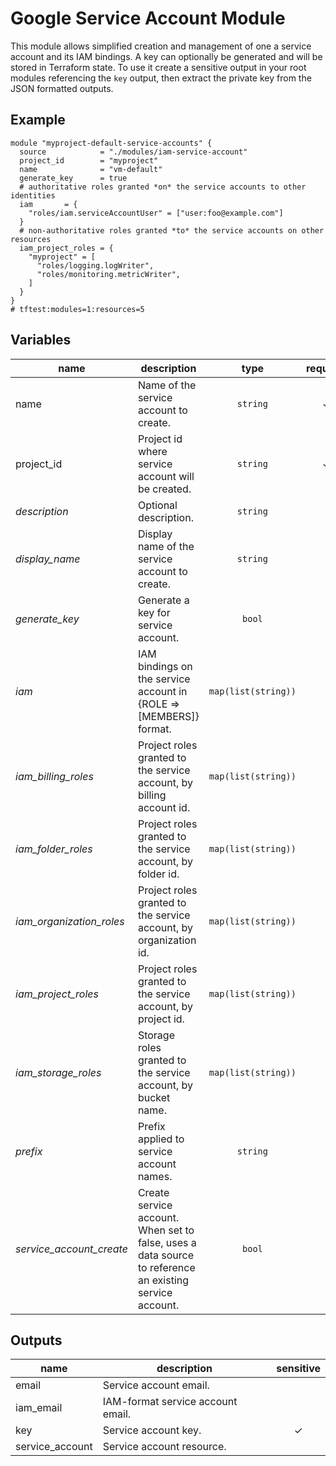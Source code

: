 # Google Service Account Module

This module allows simplified creation and management of one a service account and its IAM bindings. A key can optionally be generated and will be stored in Terraform state. To use it create a sensitive output in your root modules referencing the `key` output, then extract the private key from the JSON formatted outputs.

## Example

```hcl
module "myproject-default-service-accounts" {
  source            = "./modules/iam-service-account"
  project_id        = "myproject"
  name              = "vm-default"
  generate_key      = true
  # authoritative roles granted *on* the service accounts to other identities
  iam       = {
    "roles/iam.serviceAccountUser" = ["user:foo@example.com"]
  }
  # non-authoritative roles granted *to* the service accounts on other resources
  iam_project_roles = {
    "myproject" = [
      "roles/logging.logWriter",
      "roles/monitoring.metricWriter",
    ]
  }
}
# tftest:modules=1:resources=5
```

<!-- BEGIN TFDOC -->
## Variables

| name | description | type | required | default |
|---|---|:---: |:---:|:---:|
| name | Name of the service account to create. | <code title="">string</code> | ✓ |  |
| project_id | Project id where service account will be created. | <code title="">string</code> | ✓ |  |
| *description* | Optional description. | <code title="">string</code> |  | <code title="">null</code> |
| *display_name* | Display name of the service account to create. | <code title="">string</code> |  | <code title="">Terraform-managed.</code> |
| *generate_key* | Generate a key for service account. | <code title="">bool</code> |  | <code title="">false</code> |
| *iam* | IAM bindings on the service account in {ROLE => [MEMBERS]} format. | <code title="map&#40;list&#40;string&#41;&#41;">map(list(string))</code> |  | <code title="">{}</code> |
| *iam_billing_roles* | Project roles granted to the service account, by billing account id. | <code title="map&#40;list&#40;string&#41;&#41;">map(list(string))</code> |  | <code title="">{}</code> |
| *iam_folder_roles* | Project roles granted to the service account, by folder id. | <code title="map&#40;list&#40;string&#41;&#41;">map(list(string))</code> |  | <code title="">{}</code> |
| *iam_organization_roles* | Project roles granted to the service account, by organization id. | <code title="map&#40;list&#40;string&#41;&#41;">map(list(string))</code> |  | <code title="">{}</code> |
| *iam_project_roles* | Project roles granted to the service account, by project id. | <code title="map&#40;list&#40;string&#41;&#41;">map(list(string))</code> |  | <code title="">{}</code> |
| *iam_storage_roles* | Storage roles granted to the service account, by bucket name. | <code title="map&#40;list&#40;string&#41;&#41;">map(list(string))</code> |  | <code title="">{}</code> |
| *prefix* | Prefix applied to service account names. | <code title="">string</code> |  | <code title="">null</code> |
| *service_account_create* | Create service account. When set to false, uses a data source to reference an existing service account. | <code title="">bool</code> |  | <code title="">true</code> |

## Outputs

| name | description | sensitive |
|---|---|:---:|
| email | Service account email. |  |
| iam_email | IAM-format service account email. |  |
| key | Service account key. | ✓ |
| service_account | Service account resource. |  |
<!-- END TFDOC -->
